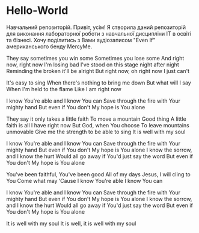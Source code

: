 # Hello-World
Навчальний репозиторій.
Привіт, усім! 
Я створила даний репозиторій для виконання лабораторної роботи з навчальної дисципліни IT в освіті та бізнесі.
Хочу поділитись з Вами аудіозаписом "Even If" американського бенду MercyMe.

They say sometimes you win some
Sometimes you lose some
And right now, right now I'm losing bad
I've stood on this stage night after night
Reminding the broken it'll be alright
But right now, oh right now I just can't

It's easy to sing
When there's nothing to bring me down
But what will I say
When I'm held to the flame
Like I am right now

I know You're able and I know You can
Save through the fire with Your mighty hand
But even if You don't
My hope is You alone

They say it only takes a little faith
To move a mountain
Good thing
A little faith is all I have right now
But God, when You choose
To leave mountains unmovable
Give me the strength to be able to sing
It is well with my soul

I know You're able and I know You can
Save through the fire with Your mighty hand
But even if You don't
My hope is You alone
I know the sorrow, and I know the hurt
Would all go away if You'd just say the word
But even if You don't
My hope is You alone

You've been faithful, You've been good
All of my days
Jesus, I will cling to You
Come what may
‘Cause I know You're able
I know You can

I know You're able and I know You can
Save through the fire with Your mighty hand
But even if You don't
My hope is You alone
I know the sorrow, and I know the hurt
Would all go away if You'd just say the word
But even if You don't
My hope is You alone

It is well with my soul
It is well, it is well with my soul
